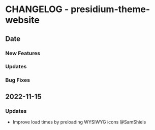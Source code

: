 # CHANGELOG - presidium-theme-website

## Date
### New Features
### Updates
### Bug Fixes

## 2022-11-15
### Updates
- Improve load times by preloading WYSIWYG icons @SamShiels
